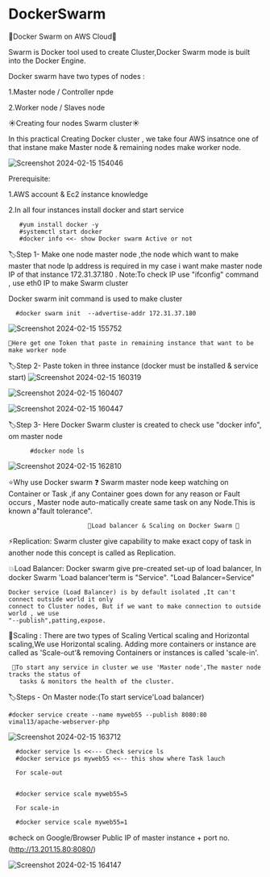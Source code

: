 # DockerSwarm


🌟Docker Swarm on AWS Cloud🌟


Swarm is Docker tool used to create Cluster,Docker Swarm mode is built into the Docker Engine.           

Docker swarm have two types of nodes :
 
 
 1.Master node / Controller npde

 
 2.Worker node / Slaves node 

☀️Creating four nodes Swarm cluster☀️

 
In this practical Creating Docker cluster , we take four AWS insatnce one of that instane make Master node & remaining nodes make worker node.

   ![Screenshot 2024-02-15 154046](https://github.com/Pratikshinde55/DockerSwarm/assets/145910708/454417b7-ce3e-4def-b8c0-d9aaede85827)


Prerequisite:
 
 
 1.AWS account & Ec2 instance knowledge

 
 2.In all four instances install docker and start service

       #yum install docker -y
       #systemctl start docker
       #docker info <<- show Docker swarm Active or not

🏷️Step 1-
  Make one node master node ,the node which want to make master that node Ip address is required
  in my case i want make master node IP of that instance 172.31.37.180 .
  Note:To check IP use "ifconfig" command , use eth0 IP to make Swarm cluster 
   
  Docker swarm init command is used to make cluster


      #docker swarm init  --advertise-addr 172.31.37.180

 ![Screenshot 2024-02-15 155752](https://github.com/Pratikshinde55/DockerSwarm/assets/145910708/fa8dafd9-f4f1-4983-85ec-88d8fca9f3c2)


    🔔Here get one Token that paste in remaining instance that want to be make worker node

🏷️Step 2-
     Paste token in three instance (docker must be installed & service start)
 ![Screenshot 2024-02-15 160319](https://github.com/Pratikshinde55/DockerSwarm/assets/145910708/733053a9-dff7-47a9-9020-f72d064f9b5b)
         
![Screenshot 2024-02-15 160407](https://github.com/Pratikshinde55/DockerSwarm/assets/145910708/a2b2fa49-d1e1-4452-97b0-203eb22c682a)

![Screenshot 2024-02-15 160447](https://github.com/Pratikshinde55/DockerSwarm/assets/145910708/b1b40f3c-5b3b-4753-b732-5035d252066f)


🏷️Step 3-
      Here Docker Swarm cluster is created to check use "docker info", om master node 

          #docker node ls
          
![Screenshot 2024-02-15 162810](https://github.com/Pratikshinde55/DockerSwarm/assets/145910708/36a28ee3-7c56-4bac-bc12-55e1abd726f8)


⭐Why use Docker swarm ❓
    Swarm master node keep watching on Container or Task ,if any Container goes down for any reason
    or Fault occurs , Master node auto-matically create same task on any Node.This is known a"fault
    tolerance".
   
                          💫Load balancer & Scaling on Docker Swarm 💫

⚡Replication:
    Swarm cluster give capability to make exact copy of task in another node this concept is called 
    as Replication.

💥Load Balancer:
    Docker swarm give pre-created set-up of load balancer, In docker Swarm 'Load balancer'term is
    "Service".
     "Load Balancer=Service"
        
    Docker service (Load Balancer) is by default isolated ,It can't connect outside world it only 
    connect to Cluster nodes, But if we want to make connection to outside world , we use
    "--publish",patting,expose.

🌟Scaling :
    There are two types of Scaling Vertical scaling and Horizontal scaling,We use Horizontal 
    scaling.
    Adding more containers or instance are called as 'Scale-out'& removing Containers
    or instances is called 'scale-in'.

     🔔To start any service in cluster we use 'Master node',The master node tracks the status of 
       tasks & monitors the health of the cluster.

🏷️Steps -
 On Master node:(To start service'Load balancer)

    #docker service create --name myweb55 --publish 8080:80 vimal13/apache-webserver-php
    
![Screenshot 2024-02-15 163712](https://github.com/Pratikshinde55/DockerSwarm/assets/145910708/2ee50920-f644-46b8-b699-6d8282e656ed)

      #docker service ls <<--- Check service ls
      #docker service ps myweb55 <<-- this show where Task lauch

      For scale-out


      #docker service scale myweb55=5

      For scale-in

      #docker service scale myweb55=1

❄️check on Google/Browser
   Public IP of master instance + port no.(http://13.201.15.80:8080/)

![Screenshot 2024-02-15 164147](https://github.com/Pratikshinde55/DockerSwarm/assets/145910708/972d9b4b-9646-42cd-9aad-8c7945f29344)

    
    
